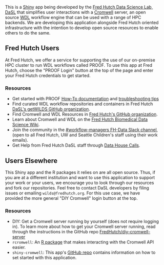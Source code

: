 This is a [Shiny](https://shiny.posit.co/) app being developed by the [Fred Hutch Data Science Lab, DaSL](https://hutchdatascience.org/) that simplifies user interactions with a [Cromwell](https://cromwell.readthedocs.io/en/stable/) server, an open source [WDL](https://openwdl.org/) workflow engine that can be used with a range of HPC backends. We are developing this application alongside Fred Hutch oriented infrastructure with the intention to develop open source resources to enable others to do the same. 

## Fred Hutch Users
At Fred Hutch, we offer a service for supporting the use of our on-premise HPC cluster to run WDL workflows called PROOF.  To use this app at Fred Hutch, choose the "PROOF Login" button at the top of the page and enter your Fred Hutch credentials to get started. 

### Resources
- Get started with PROOF [How-To documentation](https://sciwiki.fredhutch.org/dasldemos/proof-how-to/) and [troubleshooting tips](https://sciwiki.fredhutch.org/dasldemos/proof-troubleshooting/)
- Find curated WDL workflow repositories and containers in Fred Hutch [DaSL's getWILDS GitHub organization](https://github.com/orgs/getwilds/repositories?q=wdl).
- Find Cromwell and WDL Resources in [Fred Hutch's GitHub organization](https://github.com/FredHutch?utf8=%E2%9C%93&q=wdl+OR+cromwell&type=&language=).
- Learn about Cromwell and WDL on the [Fred Hutch Biomedical Data Science Wiki](https://sciwiki.fredhutch.org/compdemos/Cromwell/).
- Join the community in the [#workflow-managers FH-Data Slack channel](https://fhdata.slack.com/archives/CJFP1NYSZ), (open to all Fred Hutch, UW and Seattle Children's staff using their work emails).
- Get Help from Fred Hutch DaSL staff through [Data House Calls](https://hutchdatascience.org/datahousecalls/).


## Users Elsewhere
This Shiny app and the R packages it relies on are all open source.  Thus, if you are at a different institution and want to use this application to support your work or your users, we encourage you to look through our resources and fork our repositories.  Feel free to contact DaSL developers by filing issues or emailing `wilds@fredhutch.org`. For this use case, we have provided the more general "DIY Cromwell" login button at the top. 

### Resources
  - DIY: Get a Cromwell server running by yourself (does not require logging in). To learn more about how to get your Cromwell server running, read through the instructions in the GitHub repo [FredHutch/diy-cromwell-server](https://github.com/FredHutch/diy-cromwell-server)
- `rcromwell`:  An [R package](https://github.com/getwilds/rcromwell) that makes interacting with the Cromwell API easier. 
- `shiny-cromwell`:  This app's [GitHub repo](https://github.com/FredHutch/shiny-cromwell) contains information on how to set started with this application.  


